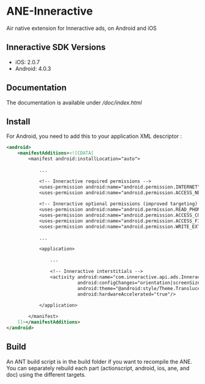 ANE-Inneractive
===============

Air native extension for Inneractive ads, on Android and iOS

Inneractive SDK Versions
---------

* iOS: 2.0.7
* Android: 4.0.3

Documentation
----------

The documentation is available under */doc/index.html*

Install
-------

For Android, you need to add this to your application XML descriptor :

```xml
<android>
    <manifestAdditions><![CDATA[
        <manifest android:installLocation="auto">
            
            ...

            <!-- Inneractive required permissions -->
			<uses-permission android:name="android.permission.INTERNET" />
			<uses-permission android:name="android.permission.ACCESS_NETWORK_STATE" />
			
			<!-- Inneractive optional permissions (improved targeting) -->
			<uses-permission android:name="android.permission.READ_PHONE_STATE" />
			<uses-permission android:name="android.permission.ACCESS_COARSE_LOCATION" />
			<uses-permission android:name="android.permission.ACCESS_FINE_LOCATION" />
			<uses-permission android:name="android.permission.WRITE_EXTERNAL_STORAGE" />
            
            ...

            <application>

                ...
                
                <!-- Inneractive interstitials -->
				<activity android:name="com.inneractive.api.ads.InneractiveFullScreenView"
						  android:configChanges="orientation|screenSize"
						  android:theme="@android:style/Theme.Translucent.NoTitleBar.Fullscreen"
						  android:hardwareAccelerated="true"/>
                
            </application>

        </manifest>
    ]]></manifestAdditions>
</android>
```

Build
-----

An ANT build script is in the build folder if you want to recompile the ANE. You can separately rebuild each part (actionscript, android, ios, ane, and doc) using the different targets.